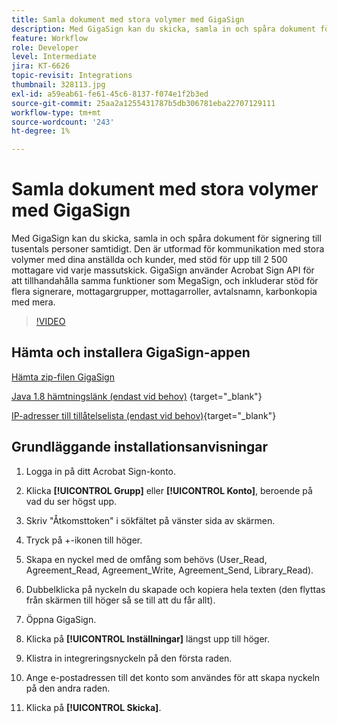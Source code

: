 ```yaml
---
title: Samla dokument med stora volymer med GigaSign
description: Med GigaSign kan du skicka, samla in och spåra dokument för signering till tusentals personer samtidigt
feature: Workflow
role: Developer
level: Intermediate
jira: KT-6626
topic-revisit: Integrations
thumbnail: 328113.jpg
exl-id: a59eab61-fe61-45c6-8137-f074e1f2b3ed
source-git-commit: 25aa2a1255431787b5db306781eba22707129111
workflow-type: tm+mt
source-wordcount: '243'
ht-degree: 1%

---
```


# Samla dokument med stora volymer med GigaSign

Med GigaSign kan du skicka, samla in och spåra dokument för signering till tusentals personer samtidigt. Den är utformad för kommunikation med stora volymer med dina anställda och kunder, med stöd för upp till 2 500 mottagare vid varje massutskick. GigaSign använder Acrobat Sign API för att tillhandahålla samma funktioner som MegaSign, och inkluderar stöd för flera signerare, mottagargrupper, mottagarroller, avtalsnamn, karbonkopia med mera.

>[!VIDEO](https://video.tv.adobe.com/v/328113?quality=12&learn=on&hidetitle=true)

## Hämta och installera GigaSign-appen

[Hämta zip-filen GigaSign](https://acrobat.adobe.com/id/urn:aaid:sc:US:f2046f79-b1bf-47d2-821d-546c8f2ed8b6)

[Java 1.8 hämtningslänk (endast vid behov)](https://www.oracle.com/java/technologies/javase/javase8-archive-downloads.html) {target="_blank"}

[IP-adresser till tillåtelselista (endast vid behov)](https://helpx.adobe.com/se/sign/system-requirements.html#IPs){target="_blank"}

## Grundläggande installationsanvisningar

1. Logga in på ditt Acrobat Sign-konto.

1. Klicka **[!UICONTROL Grupp]** eller **[!UICONTROL Konto]**, beroende på vad du ser högst upp.

1. Skriv &quot;Åtkomsttoken&quot; i sökfältet på vänster sida av skärmen.

1. Tryck på +-ikonen till höger.

1. Skapa en nyckel med de omfång som behövs (User_Read, Agreement_Read, Agreement_Write, Agreement_Send, Library_Read).

1. Dubbelklicka på nyckeln du skapade och kopiera hela texten (den flyttas från skärmen till höger så se till att du får allt).

1. Öppna GigaSign.

1. Klicka på **[!UICONTROL Inställningar]** längst upp till höger.

1. Klistra in integreringsnyckeln på den första raden.

1. Ange e-postadressen till det konto som användes för att skapa nyckeln på den andra raden.

1. Klicka på **[!UICONTROL Skicka]**.
